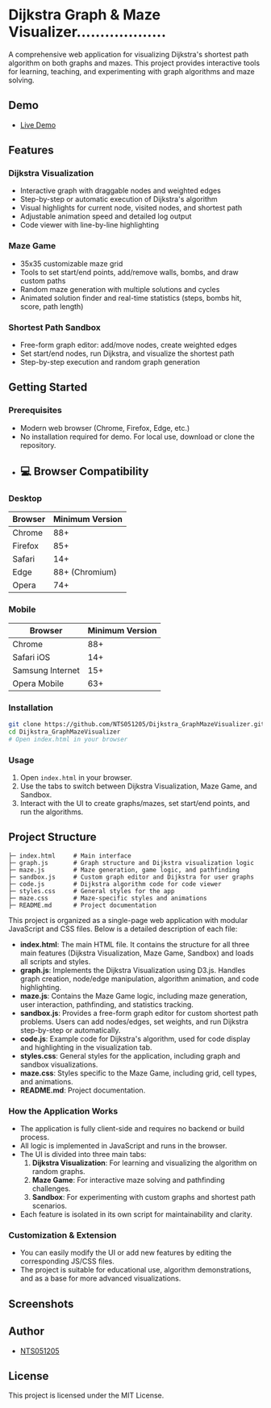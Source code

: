 # Dijkstra Graph & Maze Visualizer...................

A comprehensive web application for visualizing Dijkstra's shortest path algorithm on both graphs and mazes. This project provides interactive tools for learning, teaching, and experimenting with graph algorithms and maze solving.

## Demo

- [Live Demo](https://nts051205.github.io/Dijkstra_GraphMazeVisualizer/)

## Features

### Dijkstra Visualization
- Interactive graph with draggable nodes and weighted edges
- Step-by-step or automatic execution of Dijkstra's algorithm
- Visual highlights for current node, visited nodes, and shortest path
- Adjustable animation speed and detailed log output
- Code viewer with line-by-line highlighting

### Maze Game
- 35x35 customizable maze grid
- Tools to set start/end points, add/remove walls, bombs, and draw custom paths
- Random maze generation with multiple solutions and cycles
- Animated solution finder and real-time statistics (steps, bombs hit, score, path length)

### Shortest Path Sandbox
- Free-form graph editor: add/move nodes, create weighted edges
- Set start/end nodes, run Dijkstra, and visualize the shortest path
- Step-by-step execution and random graph generation

## Getting Started

### Prerequisites
- Modern web browser (Chrome, Firefox, Edge, etc.)
- No installation required for demo. For local use, download or clone the repository.
- ## 💻 Browser Compatibility

### Desktop
| Browser      | Minimum Version     |
|--------------|---------------------|
| Chrome       | 88+                 |
| Firefox      | 85+                 |
| Safari       | 14+                 |
| Edge         | 88+ (Chromium)      |
| Opera        | 74+                 |

### Mobile
| Browser            | Minimum Version     |
|--------------------|---------------------|
| Chrome             | 88+                 |
| Safari iOS         | 14+                 |
| Samsung Internet   | 15+                 |
| Opera Mobile       | 63+                 |


### Installation

```bash
git clone https://github.com/NTS051205/Dijkstra_GraphMazeVisualizer.git
cd Dijkstra_GraphMazeVisualizer
# Open index.html in your browser
```

### Usage
1. Open `index.html` in your browser.
2. Use the tabs to switch between Dijkstra Visualization, Maze Game, and Sandbox.
3. Interact with the UI to create graphs/mazes, set start/end points, and run the algorithms.

## Project Structure

```text
├─ index.html     # Main interface
├─ graph.js       # Graph structure and Dijkstra visualization logic
├─ maze.js        # Maze generation, game logic, and pathfinding
├─ sandbox.js     # Custom graph editor and Dijkstra for user graphs
├─ code.js        # Dijkstra algorithm code for code viewer
├─ styles.css     # General styles for the app
├─ maze.css       # Maze-specific styles and animations
├─ README.md      # Project documentation
```

This project is organized as a single-page web application with modular JavaScript and CSS files. Below is a detailed description of each file:

- **index.html**: The main HTML file. It contains the structure for all three main features (Dijkstra Visualization, Maze Game, Sandbox) and loads all scripts and styles.
- **graph.js**: Implements the Dijkstra Visualization using D3.js. Handles graph creation, node/edge manipulation, algorithm animation, and code highlighting.
- **maze.js**: Contains the Maze Game logic, including maze generation, user interaction, pathfinding, and statistics tracking.
- **sandbox.js**: Provides a free-form graph editor for custom shortest path problems. Users can add nodes/edges, set weights, and run Dijkstra step-by-step or automatically.
- **code.js**: Example code for Dijkstra's algorithm, used for code display and highlighting in the visualization tab.
- **styles.css**: General styles for the application, including graph and sandbox visualizations.
- **maze.css**: Styles specific to the Maze Game, including grid, cell types, and animations.
- **README.md**: Project documentation.

### How the Application Works

- The application is fully client-side and requires no backend or build process.
- All logic is implemented in JavaScript and runs in the browser.
- The UI is divided into three main tabs:
  1. **Dijkstra Visualization**: For learning and visualizing the algorithm on random graphs.
  2. **Maze Game**: For interactive maze solving and pathfinding challenges.
  3. **Sandbox**: For experimenting with custom graphs and shortest path scenarios.
- Each feature is isolated in its own script for maintainability and clarity.

### Customization & Extension

- You can easily modify the UI or add new features by editing the corresponding JS/CSS files.
- The project is suitable for educational use, algorithm demonstrations, and as a base for more advanced visualizations.

## Screenshots

<!-- Add screenshots here to showcase the UI and features -->

## Author

- [NTS051205](https://github.com/NTS051205)

## License

This project is licensed under the MIT License.
